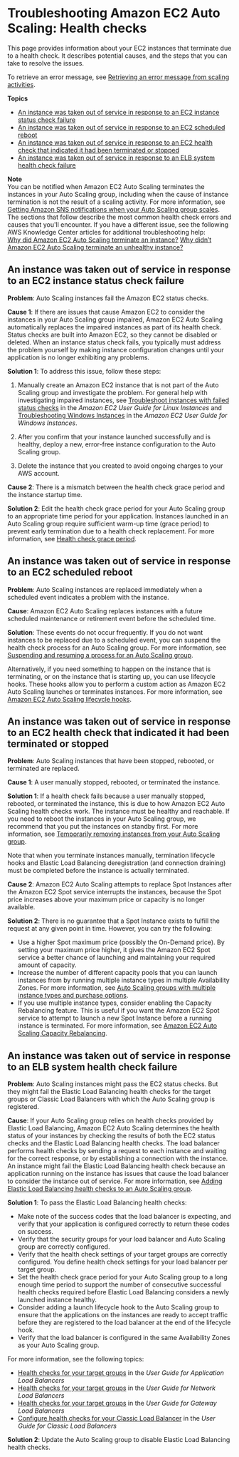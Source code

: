 # Troubleshooting Amazon EC2 Auto Scaling: Health checks<a name="ts-as-healthchecks"></a>

This page provides information about your EC2 instances that terminate due to a health check\. It describes potential causes, and the steps that you can take to resolve the issues\. 

To retrieve an error message, see [Retrieving an error message from scaling activities](CHAP_Troubleshooting.md#RetrievingErrors)\.

**Topics**
+ [An instance was taken out of service in response to an EC2 instance status check failure](#ts-failed-status-checks)
+ [An instance was taken out of service in response to an EC2 scheduled reboot](#ts-scheduled-maintenance)
+ [An instance was taken out of service in response to an EC2 health check that indicated it had been terminated or stopped](#ts-terminated-or-stopped)
+ [An instance was taken out of service in response to an ELB system health check failure](#ts-failed-elb-health-checks)

**Note**  
You can be notified when Amazon EC2 Auto Scaling terminates the instances in your Auto Scaling group, including when the cause of instance termination is not the result of a scaling activity\. For more information, see [Getting Amazon SNS notifications when your Auto Scaling group scales](ASGettingNotifications.md)\.   
The sections that follow describe the most common health check errors and causes that you'll encounter\. If you have a different issue, see the following AWS Knowledge Center articles for additional troubleshooting help:  
 [Why did Amazon EC2 Auto Scaling terminate an instance?](http://aws.amazon.com/premiumsupport/knowledge-center/auto-scaling-instance-how-terminated/) 
 [Why didn’t Amazon EC2 Auto Scaling terminate an unhealthy instance?](http://aws.amazon.com/premiumsupport/knowledge-center/auto-scaling-terminate-instance/) 

## An instance was taken out of service in response to an EC2 instance status check failure<a name="ts-failed-status-checks"></a>

**Problem**: Auto Scaling instances fail the Amazon EC2 status checks\. 

**Cause 1**: If there are issues that cause Amazon EC2 to consider the instances in your Auto Scaling group impaired, Amazon EC2 Auto Scaling automatically replaces the impaired instances as part of its health check\. Status checks are built into Amazon EC2, so they cannot be disabled or deleted\. When an instance status check fails, you typically must address the problem yourself by making instance configuration changes until your application is no longer exhibiting any problems\.

**Solution 1**: To address this issue, follow these steps:

1. Manually create an Amazon EC2 instance that is not part of the Auto Scaling group and investigate the problem\. For general help with investigating impaired instances, see [Troubleshoot instances with failed status checks](https://docs.aws.amazon.com/AWSEC2/latest/UserGuide/TroubleshootingInstances.html) in the *Amazon EC2 User Guide for Linux Instances* and [Troubleshooting Windows Instances](https://docs.aws.amazon.com/AWSEC2/latest/WindowsGuide/troubleshooting-windows-instances.html) in the *Amazon EC2 User Guide for Windows Instances*\. 

1. After you confirm that your instance launched successfully and is healthy, deploy a new, error\-free instance configuration to the Auto Scaling group\.

1. Delete the instance that you created to avoid ongoing charges to your AWS account\. 

**Cause 2**: There is a mismatch between the health check grace period and the instance startup time\.

**Solution 2**: Edit the health check grace period for your Auto Scaling group to an appropriate time period for your application\. Instances launched in an Auto Scaling group require sufficient warm\-up time \(grace period\) to prevent early termination due to a health check replacement\. For more information, see [Health check grace period](healthcheck.md#health-check-grace-period)\. 

## An instance was taken out of service in response to an EC2 scheduled reboot<a name="ts-scheduled-maintenance"></a>

**Problem**: Auto Scaling instances are replaced immediately when a scheduled event indicates a problem with the instance\.

**Cause**: Amazon EC2 Auto Scaling replaces instances with a future scheduled maintenance or retirement event before the scheduled time\.

**Solution**: These events do not occur frequently\. If you do not want instances to be replaced due to a scheduled event, you can suspend the health check process for an Auto Scaling group\. For more information, see [Suspending and resuming a process for an Auto Scaling group](as-suspend-resume-processes.md)\. 

Alternatively, if you need something to happen on the instance that is terminating, or on the instance that is starting up, you can use lifecycle hooks\. These hooks allow you to perform a custom action as Amazon EC2 Auto Scaling launches or terminates instances\. For more information, see [Amazon EC2 Auto Scaling lifecycle hooks](lifecycle-hooks.md)\. 

## An instance was taken out of service in response to an EC2 health check that indicated it had been terminated or stopped<a name="ts-terminated-or-stopped"></a>

**Problem**: Auto Scaling instances that have been stopped, rebooted, or terminated are replaced\. 

**Cause 1**: A user manually stopped, rebooted, or terminated the instance\.

**Solution 1**: If a health check fails because a user manually stopped, rebooted, or terminated the instance, this is due to how Amazon EC2 Auto Scaling health checks work\. The instance must be healthy and reachable\. If you need to reboot the instances in your Auto Scaling group, we recommend that you put the instances on standby first\. For more information, see [Temporarily removing instances from your Auto Scaling group](as-enter-exit-standby.md)\. 

Note that when you terminate instances manually, termination lifecycle hooks and Elastic Load Balancing deregistration \(and connection draining\) must be completed before the instance is actually terminated\.

**Cause 2**: Amazon EC2 Auto Scaling attempts to replace Spot Instances after the Amazon EC2 Spot service interrupts the instances, because the Spot price increases above your maximum price or capacity is no longer available\. 

**Solution 2**: There is no guarantee that a Spot Instance exists to fulfill the request at any given point in time\. However, you can try the following:
+ Use a higher Spot maximum price \(possibly the On\-Demand price\)\. By setting your maximum price higher, it gives the Amazon EC2 Spot service a better chance of launching and maintaining your required amount of capacity\.
+ Increase the number of different capacity pools that you can launch instances from by running multiple instance types in multiple Availability Zones\. For more information, see [Auto Scaling groups with multiple instance types and purchase options](ec2-auto-scaling-mixed-instances-groups.md)\.
+ If you use multiple instance types, consider enabling the Capacity Rebalancing feature\. This is useful if you want the Amazon EC2 Spot service to attempt to launch a new Spot Instance before a running instance is terminated\. For more information, see [Amazon EC2 Auto Scaling Capacity Rebalancing](ec2-auto-scaling-capacity-rebalancing.md)\.

## An instance was taken out of service in response to an ELB system health check failure<a name="ts-failed-elb-health-checks"></a>

**Problem**: Auto Scaling instances might pass the EC2 status checks\. But they might fail the Elastic Load Balancing health checks for the target groups or Classic Load Balancers with which the Auto Scaling group is registered\. 

**Cause**: If your Auto Scaling group relies on health checks provided by Elastic Load Balancing, Amazon EC2 Auto Scaling determines the health status of your instances by checking the results of both the EC2 status checks and the Elastic Load Balancing health checks\. The load balancer performs health checks by sending a request to each instance and waiting for the correct response, or by establishing a connection with the instance\. An instance might fail the Elastic Load Balancing health check because an application running on the instance has issues that cause the load balancer to consider the instance out of service\. For more information, see [Adding Elastic Load Balancing health checks to an Auto Scaling group](as-add-elb-healthcheck.md)\. 

**Solution 1**: To pass the Elastic Load Balancing health checks: 
+ Make note of the success codes that the load balancer is expecting, and verify that your application is configured correctly to return these codes on success\. 
+ Verify that the security groups for your load balancer and Auto Scaling group are correctly configured\. 
+ Verify that the health check settings of your target groups are correctly configured\. You define health check settings for your load balancer per target group\. 
+ Set the health check grace period for your Auto Scaling group to a long enough time period to support the number of consecutive successful health checks required before Elastic Load Balancing considers a newly launched instance healthy\.
+ Consider adding a launch lifecycle hook to the Auto Scaling group to ensure that the applications on the instances are ready to accept traffic before they are registered to the load balancer at the end of the lifecycle hook\.
+ Verify that the load balancer is configured in the same Availability Zones as your Auto Scaling group\.

For more information, see the following topics:
+ [Health checks for your target groups](https://docs.aws.amazon.com/elasticloadbalancing/latest/application/target-group-health-checks.html) in the *User Guide for Application Load Balancers*
+ [Health checks for your target groups](https://docs.aws.amazon.com/elasticloadbalancing/latest/network/target-group-health-checks.html) in the *User Guide for Network Load Balancers*
+ [Health checks for your target groups](https://docs.aws.amazon.com/elasticloadbalancing/latest/gateway/health-checks.html) in the *User Guide for Gateway Load Balancers*
+ [Configure health checks for your Classic Load Balancer](https://docs.aws.amazon.com/elasticloadbalancing/latest/classic/elb-healthchecks.html) in the *User Guide for Classic Load Balancers*

**Solution 2**: Update the Auto Scaling group to disable Elastic Load Balancing health checks\.